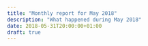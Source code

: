 ```yaml
---
title: "Monthly report for May 2018"
description: "What happened during May 2018"
date: 2018-05-31T20:00:00+01:00
draft: true
---
```

